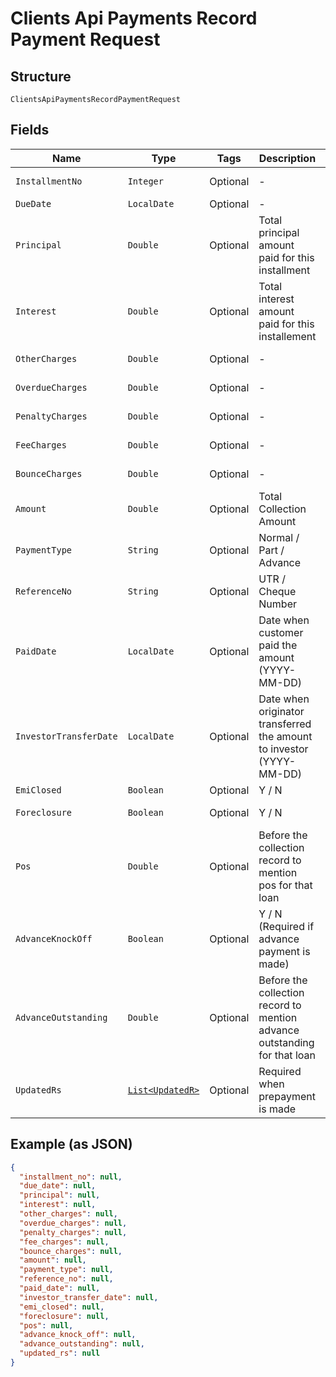 
# Clients Api Payments Record Payment Request

## Structure

`ClientsApiPaymentsRecordPaymentRequest`

## Fields

| Name | Type | Tags | Description | Getter | Setter |
|  --- | --- | --- | --- | --- | --- |
| `InstallmentNo` | `Integer` | Optional | - | Integer getInstallmentNo() | setInstallmentNo(Integer installmentNo) |
| `DueDate` | `LocalDate` | Optional | - | LocalDate getDueDate() | setDueDate(LocalDate dueDate) |
| `Principal` | `Double` | Optional | Total principal amount paid for this installment | Double getPrincipal() | setPrincipal(Double principal) |
| `Interest` | `Double` | Optional | Total interest amount paid for this installement | Double getInterest() | setInterest(Double interest) |
| `OtherCharges` | `Double` | Optional | - | Double getOtherCharges() | setOtherCharges(Double otherCharges) |
| `OverdueCharges` | `Double` | Optional | - | Double getOverdueCharges() | setOverdueCharges(Double overdueCharges) |
| `PenaltyCharges` | `Double` | Optional | - | Double getPenaltyCharges() | setPenaltyCharges(Double penaltyCharges) |
| `FeeCharges` | `Double` | Optional | - | Double getFeeCharges() | setFeeCharges(Double feeCharges) |
| `BounceCharges` | `Double` | Optional | - | Double getBounceCharges() | setBounceCharges(Double bounceCharges) |
| `Amount` | `Double` | Optional | Total Collection Amount | Double getAmount() | setAmount(Double amount) |
| `PaymentType` | `String` | Optional | Normal / Part / Advance | String getPaymentType() | setPaymentType(String paymentType) |
| `ReferenceNo` | `String` | Optional | UTR / Cheque Number | String getReferenceNo() | setReferenceNo(String referenceNo) |
| `PaidDate` | `LocalDate` | Optional | Date when customer paid the amount (YYYY-MM-DD) | LocalDate getPaidDate() | setPaidDate(LocalDate paidDate) |
| `InvestorTransferDate` | `LocalDate` | Optional | Date when originator transferred the amount to investor (YYYY-MM-DD) | LocalDate getInvestorTransferDate() | setInvestorTransferDate(LocalDate investorTransferDate) |
| `EmiClosed` | `Boolean` | Optional | Y / N | Boolean getEmiClosed() | setEmiClosed(Boolean emiClosed) |
| `Foreclosure` | `Boolean` | Optional | Y / N | Boolean getForeclosure() | setForeclosure(Boolean foreclosure) |
| `Pos` | `Double` | Optional | Before the collection record to mention pos for that loan | Double getPos() | setPos(Double pos) |
| `AdvanceKnockOff` | `Boolean` | Optional | Y / N (Required if advance payment is made) | Boolean getAdvanceKnockOff() | setAdvanceKnockOff(Boolean advanceKnockOff) |
| `AdvanceOutstanding` | `Double` | Optional | Before the collection record to mention advance outstanding for that loan | Double getAdvanceOutstanding() | setAdvanceOutstanding(Double advanceOutstanding) |
| `UpdatedRs` | [`List<UpdatedR>`](/doc/models/updated-r.md) | Optional | Required when prepayment is made | List<UpdatedR> getUpdatedRs() | setUpdatedRs(List<UpdatedR> updatedRs) |

## Example (as JSON)

```json
{
  "installment_no": null,
  "due_date": null,
  "principal": null,
  "interest": null,
  "other_charges": null,
  "overdue_charges": null,
  "penalty_charges": null,
  "fee_charges": null,
  "bounce_charges": null,
  "amount": null,
  "payment_type": null,
  "reference_no": null,
  "paid_date": null,
  "investor_transfer_date": null,
  "emi_closed": null,
  "foreclosure": null,
  "pos": null,
  "advance_knock_off": null,
  "advance_outstanding": null,
  "updated_rs": null
}
```

